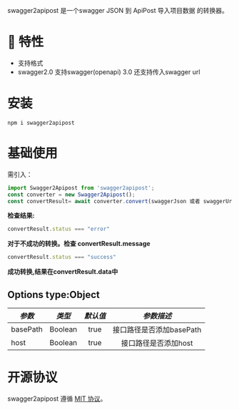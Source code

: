 swagger2apipost 是一个swagger JSON 到 ApiPost 导入项目数据 的转换器。

# 🎉 特性

- 支持格式 
- swagger2.0 支持swagger(openapi) 3.0  还支持传入swagger url
# 安装

```shell
npm i swagger2apipost
```

# 基础使用
需引入：

```js
import Swagger2Apipost from 'swagger2apipost';
const converter = new Swagger2Apipost();
const convertResult= await converter.convert(swaggerJson 或者 swaggerUrl,options);
```
**检查结果:**

```js
convertResult.status === "error"
```
**对于不成功的转换。检查 convertResult.message**

```js
convertResult.status === "success"
```
**成功转换,结果在convertResult.data中**

## Options type:Object

| *参数* | *类型* | *默认值* | *参数描述* |
| --- | --- | :---: | :---: |
| basePath | Boolean | true | 接口路径是否添加basePath |
| host | Boolean | true | 接口路径是否添加host |

# 开源协议

swagger2apipost 遵循 [MIT 协议](https://github.com/Apipost-Team/swagger2apipost)。

